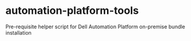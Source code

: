 # automation-platform-tools
Pre-requisite helper script for Dell Automation Platform on-premise bundle installation
